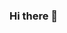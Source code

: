 ### Hi there 👋

<!--
**geofannyher/geofannyher** is a ✨ _special_ ✨ repository because its `README.md` (this file) appears on your GitHub profile.

Here are some ideas to get you started:

- 🌱 I’m currently learning Javascript
-->
